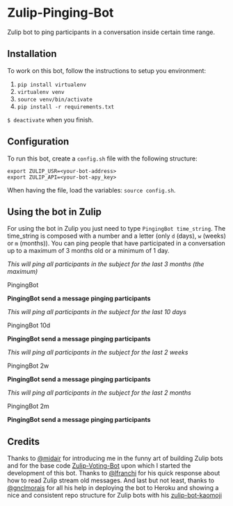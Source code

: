 # Zulip-Pinging-Bot
Zulip bot to ping participants in a conversation inside certain time range.


## Installation
To work on this bot, follow the instructions to setup you environment:

1. `pip install virtualenv`
2. `virtualenv venv`
3. `source venv/bin/activate`
4. `pip install -r requirements.txt`

`$ deactivate` when you finish.


## Configuration
To run this bot, create a `config.sh` file with the following structure:
```
export ZULIP_USR=<your-bot-address>
export ZULIP_API=<your-bot-apy_key>
```
When having the file, load the variables: `source config.sh`.


## Using the bot in Zulip
For using the bot in Zulip you just need to type `PingingBot time_string`. The time_string is composed with a number and a letter (only `d` (days), `w` (weeks) or `m` (months)). You can ping people that have participated in a conversation up to a maximum of 3 months old or a minimum of 1 day.

*This will ping all participants in the subject for the last 3 months (the maximum)*

PingingBot

**PingingBot send a message pinging participants**

*This will ping all participants in the subject for the last 10 days*

PingingBot 10d

**PingingBot send a message pinging participants**

*This will ping all participants in the subject for the last 2 weeks*

PingingBot 2w

**PingingBot send a message pinging participants**

*This will ping all participants in the subject for the last 2 months*

PingingBot 2m

**PingingBot send a message pinging participants**

## Credits
Thanks to [@midair](https://github.com/midair) for introducing me in the funny art of building Zulip bots and for the base code [Zulip-Voting-Bot](https://github.com/midair/Zulip-Voting-Bot) upon which I started the development of this bot.
Thanks to [@lfranchi](https://github.com/lfranchi) for his quick response about how to read Zulip stream old messages.
And last but not least, thanks to [@gnclmorais](https://github.com/gnclmorais) for all his help in deploying the bot to Heroku and showing a nice and consistent repo structure for Zulip bots with his [zulip-bot-kaomoji](https://github.com/gnclmorais/zulip-bot-kaomoji)

